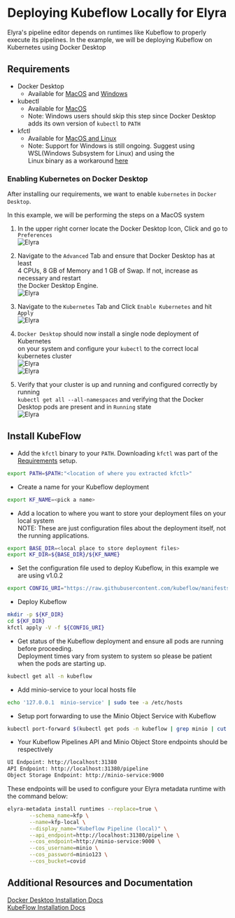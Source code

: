 <!--
{% comment %}
Copyright 2018-2020 IBM Corporation

Licensed under the Apache License, Version 2.0 (the "License");
you may not use this file except in compliance with the License.
You may obtain a copy of the License at

http://www.apache.org/licenses/LICENSE-2.0

Unless required by applicable law or agreed to in writing, software
distributed under the License is distributed on an "AS IS" BASIS,
WITHOUT WARRANTIES OR CONDITIONS OF ANY KIND, either express or implied.
See the License for the specific language governing permissions and
limitations under the License.
{% endcomment %}
-->

# Deploying Kubeflow Locally for Elyra

Elyra's pipeline editor depends on runtimes like Kubeflow to properly execute its pipelines. In the example, 
we will be deploying Kubeflow on Kubernetes using Docker Desktop

## Requirements
- Docker Desktop
    - Available for [MacOS](https://hub.docker.com/editions/community/docker-ce-desktop-mac) and 
                    [Windows](https://hub.docker.com/editions/community/docker-ce-desktop-windows)
- kubectl
    - Available for [MacOS](https://kubernetes.io/docs/tasks/tools/install-kubectl/#install-kubectl-on-macos)
    - Note: Windows users should skip this step since Docker Desktop adds its own version of `kubectl` to `PATH`
- kfctl
    - Available for [MacOS and Linux](https://github.com/kubeflow/kfctl/releases)
    - Note: Support for Windows is still ongoing. Suggest using WSL(Windows Subsystem for Linux) and using the  
    Linux binary as a workaround [here](https://github.com/kubeflow/kubeflow/issues/3735#issuecomment-519800064)      
    
    
### Enabling Kubernetes on Docker Desktop

After installing our requirements, we want to enable `kubernetes` in `Docker Desktop`.

In this example, we will be performing the steps on a MacOS system

1. In the upper right corner locate the Docker Desktop Icon, Click and go to `Preferences`   
![Elyra](../images/docker-desktop-icon.png)  
  
2. Navigate to the `Advanced` Tab and ensure that Docker Desktop has at least   
4 CPUs, 8 GB of Memory and 1 GB of Swap. If not, increase as necessary and restart   
the Docker Desktop Engine.  
![Elyra](../images/docker-desktop-advanced.png)  
  
3. Navigate to the `Kubernetes` Tab and Click `Enable Kubernetes` and hit `Apply`  
![Elyra](../images/docker-desktop-k8s-menu.png)  
  
4. `Docker Desktop` should now install a single node deployment of Kubernetes  
 on your system and configure your `kubectl` to the correct local kubernetes cluster  
![Elyra](../images/docker-desktop-in-progress.png)  
![Elyra](../images/docker-desktop-complete.png)  
  
5. Verify that your cluster is up and running and configured correctly by running  
`kubectl get all --all-namespaces` and verifying that the Docker Desktop pods are present and in `Running` state   
![Elyra](../images/docker-desktop-kubectl.png)  
  
## Install KubeFlow

- Add the `kfctl` binary to your `PATH`. Downloading `kfctl` was part of the [Requirements](#Requirements) setup.
```bash
export PATH=$PATH:"<location of where you extracted kfctl>"
```
- Create a name for your Kubeflow deployment
```bash
export KF_NAME=<pick a name>
```
- Add a location to where you want to store your deployment files on your local system  
NOTE: These are just configuration files about the deployment itself, not the running applications.
```bash
export BASE_DIR=<local place to store deployment files>
export KF_DIR=${BASE_DIR}/${KF_NAME}
```
- Set the configuration file used to deploy Kubeflow, in this example we are using v1.0.2
```bash
export CONFIG_URI="https://raw.githubusercontent.com/kubeflow/manifests/v1.0-branch/kfdef/kfctl_k8s_istio.v1.0.2.yaml"
```
- Deploy Kubeflow  
```bash
mkdir -p ${KF_DIR}
cd ${KF_DIR}
kfctl apply -V -f ${CONFIG_URI}
```
- Get status of the Kubeflow deployment and ensure all pods are running before proceeding.  
Deployment times vary from system to system so please be patient when the pods are starting up.
```bash
kubectl get all -n kubeflow
```
- Add minio-service to your local hosts file
```bash
echo '127.0.0.1  minio-service' | sudo tee -a /etc/hosts
```
- Setup port forwarding to use the Minio Object Service with Kubeflow
```bash
kubectl port-forward $(kubectl get pods -n kubeflow | grep minio | cut -d' ' -f1) 9000:9000 -n kubeflow
```
- Your Kubeflow Pipelines API and Minio Object Store endpoints should be respectively
```bash
UI Endpoint: http://localhost:31380
API Endpoint: http://localhost:31380/pipeline
Object Storage Endpoint: http://minio-service:9000
```

These endpoints will be used to configure your Elyra metadata runtime with the
command below:

```bash
elyra-metadata install runtimes --replace=true \
       --schema_name=kfp \
       --name=kfp-local \
       --display_name="Kubeflow Pipeline (local)" \
       --api_endpoint=http://localhost:31380/pipeline \
       --cos_endpoint=http://minio-service:9000 \
       --cos_username=minio \
       --cos_password=minio123 \
       --cos_bucket=covid
```
## Additional Resources and Documentation
[Docker Desktop Installation Docs](https://docs.docker.com/get-started/)  
[KubeFlow Installation Docs](https://www.kubeflow.org/docs/started/k8s/kfctl-k8s-istio/)
